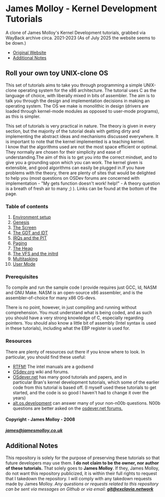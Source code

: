 # James Molloy - Kernel Development Tutorials
A clone of James Molloy's Kernel Development tutorials, grabbed via WayBack archive circa. 2021-2023 (As of July 2025 the website seems to be down.)
- [Original Website](http://www.jamesmolloy.co.uk/tutorial_html/)
- [Additional Notes](#additional-notes)

## Roll your own toy UNIX-clone OS
This set of tutorials aims to take you through programming a simple UNIX-clone operating system for the x86 architecture. The tutorial uses C as the language of choice, with liberally mixed in bits of assembler. The aim is to talk you through the design and implementation decisions in making an operating system. The OS we make is monolithic in design (drivers are loaded through kernel-mode modules as opposed to user-mode programs), as this is simpler.

This set of tutorials is very practical in nature. The theory is given in every section, but the majority of the tutorial deals with getting dirty and implementing the abstract ideas and mechanisms discussed everywhere. It is important to note that the kernel implemented is a teaching kernel. I know that the algorithms used are not the most space efficient or optimal. They normally are chosen for their simplicity and ease of understanding.The aim of this is to get you into the correct mindset, and to give you a grounding upon which you can work. The kernel given is extensible, and good algorithms can easily be plugged in.If you have problems with the theory, there are plenty of sites that would be delighted to help you (most questions on OSDev forums are concerned with implementation - "My gets function doesn't work! help!" - A theory question is a breath of fresh air to many ;) ). Links can be found at the bottom of the page.

### Table of contents
1. [Environment setup](https://github.com/Exclavia/Kernel-Dev/blob/main/chapters/01-environment-setup.md)
2. [Genesis](https://github.com/Exclavia/Kernel-Dev/blob/main/chapters/02-genesis.md)
3. [The Screen](https://github.com/Exclavia/Kernel-Dev/blob/main/chapters/03-screen.md)
4. [The GDT and IDT](https://github.com/Exclavia/Kernel-Dev/blob/main/chapters/04-gdt-and-idt.md)
5. [IRQs and the PIT](https://github.com/Exclavia/Kernel-Dev/blob/main/chapters/05-irq-and-pit.md)
6. [Paging](https://github.com/Exclavia/Kernel-Dev/blob/main/chapters/06-paging.md)
7. [The Heap](https://github.com/Exclavia/Kernel-Dev/blob/main/chapters/07-heap.md)
8. [The VFS and the initrd](https://github.com/Exclavia/Kernel-Dev/blob/main/chapters/08-vfs-and-initrd.md)
9. [Multitasking](https://github.com/Exclavia/Kernel-Dev/blob/main/chapters/09-multitasking.md)
10. [User Mode](https://github.com/Exclavia/Kernel-Dev/blob/main/chapters/10-user-mode.md)

### Prerequisites
To compile and run the sample code I provide requires just GCC, ld, NASM and GNU Make. NASM is an open-source x86 assembler, and is the assembler-of-choice for many x86 OS-devs.

There is no point, however, in just compiling and running without comprehension. You must understand what is being coded, and as such you should have a very strong knowledge of C, especially regarding pointers. You should also know a little bit of assembly (Intel syntax is used in these tutorials), including what the EBP register is used for.

### Resources
There are plenty of resources out there if you know where to look. In particular, you should find these useful:

- [RTFM!](https://www.intel.com/content/www/us/en/developer/articles/technical/intel-sdm.html) The intel manuals are a godsend
- [OSdev.org](https://wiki.osdev.org/Expanded_Main_Page) wiki and forums.
- [OSdever.net](http://www.osdever.net/tutorials/) has many good tutorials and papers, and in particular Bran's kernel development tutorials, which some of the earlier code from this tutorial is based off. (I myself used these tutorials to get started, and the code is so good I haven't had to change it over the years)
- [alt.os.development](https://groups.google.com/g/alt.os.development) can answer many of your non-n00b questions. N00b questions are better asked on the [osdever.net forums.](http://forums.osdever.net/)

#### Copyright - James Molloy - 2008
***james@jamesmolloy.co.uk***

## Additional Notes
This repository is solely for the purpose of preserving these tutorials so that future developers may use them. **I do not claim to be the owner, nor author of these tutorials.** That solely goes to **James Molloy**. If they, James Molloy, do not want this repository publicized, it is within their full rights to request that I takedown the repository. I will comply with any takedown requests made by James Molloy. *Any questions or requests related to this repository can be sent via messages on Github or via email:* ***git@exclavia.network***
